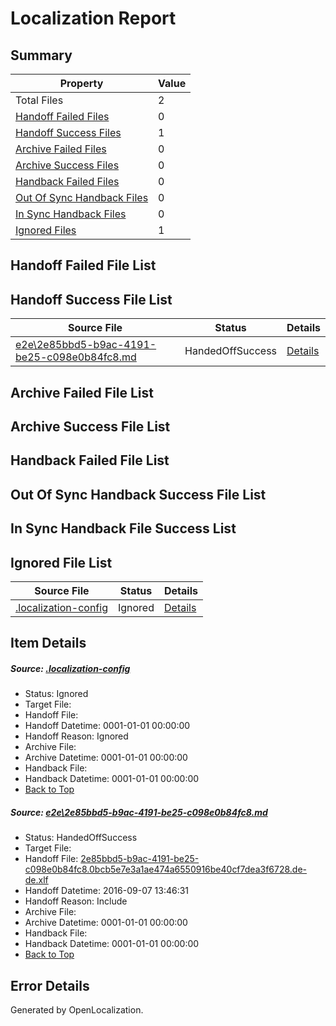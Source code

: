 # <a name='report-top'></a> Localization Report

## Summary
 Property | Value 
 -------- | ----- 
 Total Files | 2
[ Handoff Failed Files ](#handoff-failed-list)| 0
[ Handoff Success Files ](#handoff-success-list)| 1
[ Archive Failed Files ](#archive-failed-list)| 0
[ Archive Success Files ](#archive-success-list)| 0
[ Handback Failed Files ](#handback-failed-list)| 0
[ Out Of Sync Handback Files ](#outofsync-handback-success-list)| 0
[ In Sync Handback Files ](#insync-handback-success-list)| 0
[ Ignored Files ](#ignored-list)| 1

## <a name='handoff-failed-list'></a> Handoff Failed File List

## <a name='handoff-success-list'></a> Handoff Success File List
 Source File | Status | Details 
 ----------- | ------ | ------- 
 [e2e\2e85bbd5-b9ac-4191-be25-c098e0b84fc8.md](https://github.com/OpenLocalizationTestOrg/ol-test0/blob/e915b4ed345d81569ee782fc6d5febf99cfbcf22/e2e/2e85bbd5-b9ac-4191-be25-c098e0b84fc8.md) | HandedOffSuccess | [Details](#25a7ab352ac001fb91db44c5855f0feaa4cb8ecc1)

## <a name='archive-failed-list'></a> Archive Failed File List

## <a name='archive-success-list'></a> Archive Success File List

## <a name='handback-failed-list'></a> Handback Failed File List

## <a name='outofsync-handback-success-list'></a> Out Of Sync Handback Success File List

## <a name='insync-handback-success-list'></a> In Sync Handback File Success List

## <a name='ignored-list'></a> Ignored File List
 Source File | Status | Details 
 ----------- | ------ | ------- 
 [.localization-config](https://github.com/OpenLocalizationTestOrg/ol-test0/blob/e915b4ed345d81569ee782fc6d5febf99cfbcf22/.localization-config) | Ignored | [Details](#c268a05ecaa7ec85942ed632c29928ee5bd6da8d0)

## Item Details
##### <a name='c268a05ecaa7ec85942ed632c29928ee5bd6da8d0'></a> Source: [.localization-config](https://github.com/OpenLocalizationTestOrg/ol-test0/blob/e915b4ed345d81569ee782fc6d5febf99cfbcf22/.localization-config)
* Status: Ignored
* Target File: 
* Handoff File: 
* Handoff Datetime: 0001-01-01 00:00:00
* Handoff Reason: Ignored
* Archive File: 
* Archive Datetime: 0001-01-01 00:00:00
* Handback File: 
* Handback Datetime: 0001-01-01 00:00:00
* [Back to Top](#report-top)

##### <a name='25a7ab352ac001fb91db44c5855f0feaa4cb8ecc1'></a> Source: [e2e\2e85bbd5-b9ac-4191-be25-c098e0b84fc8.md](https://github.com/OpenLocalizationTestOrg/ol-test0/blob/e915b4ed345d81569ee782fc6d5febf99cfbcf22/e2e/2e85bbd5-b9ac-4191-be25-c098e0b84fc8.md)
* Status: HandedOffSuccess
* Target File: 
* Handoff File: [2e85bbd5-b9ac-4191-be25-c098e0b84fc8.0bcb5e7e3a1ae474a6550916be40cf7dea3f6728.de-de.xlf](https://github.com/OpenLocalizationTestOrg/ol-test0-handoff/blob/dabf23678abbddd377ded4d05076e85affdbc011/ol-handoff/OpenLocalizationTestOrg/ol-test0-dede/yuwzho/ht/2e85bbd5-b9ac-4191-be25-c098e0b84fc8.0bcb5e7e3a1ae474a6550916be40cf7dea3f6728.de-de.xlf)
* Handoff Datetime: 2016-09-07 13:46:31
* Handoff Reason: Include
* Archive File: 
* Archive Datetime: 0001-01-01 00:00:00
* Handback File: 
* Handback Datetime: 0001-01-01 00:00:00
* [Back to Top](#report-top)


## Error Details

Generated by OpenLocalization.

